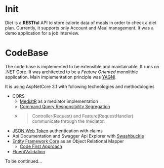 ﻿# Init

Diet is a **RESTful** API to store calorie data of meals in order to check a diet plan. Currently, it supports only Account and Meal management. 
It was a demo application for a job interview. 

# CodeBase

The code base is implemented to be extensible and maintainable. It runs on .NET Core. It was architected to be a *Feature Oriented* monolithic application. Main implementation principle was [YAGNI](https://en.wikipedia.org/wiki/You_aren%27t_gonna_need_it). 

It is using AspNetCore 3.1 with following technologies and methodologies

 - CQRS
	 - [MediatR](https://github.com/jbogard/MediatR) as a mediator implementation
	 - [Command Query Responsibility Segregation](https://martinfowler.com/bliki/CQRS.html)
	 - >Controller(Request) and Feature(RequestHandler) communicate through the mediator. 
 - [JSON Web Token](https://jwt.io/introduction/) authentication with claims
 - Api Documentation and Swagger Api Explorer with [Swashbuckle](https://github.com/domaindrivendev/Swashbuckle.AspNetCore)
 - [Entity Framework Core](https://github.com/dotnet/efcore) as an Object Relational Mapper
	 - [Code First Approach](https://docs.microsoft.com/en-us/ef/ef6/modeling/code-first/migrations/)
 - [FluentValidation](https://github.com/JeremySkinner/FluentValidation)

To be continued...
